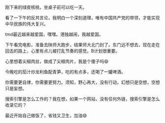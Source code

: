 [date]: 2019.08.12_21:02  
刚下来的绿皮核桃，坐桌子前可以吃一天。

[date]: 2019.08.12_19:07  
看了一下午的反共言论，我明白一个深刻道理，唯有中国共产党的带领，才能实现中华民族的伟大复兴。

[date]: 2019.08.12_16:16  
tmd最近越来越爱国，嘿嘿。港独越闹，我越爱国。  

[date]: 2019.08.10_21:10  
下午看完电影，准备去陕师大跑步，结果师大北门封了。东门远不想去，现在走在回去的路上，心里有点儿被打乱节奏的感觉。B计划很重要。

[date]: 2019.08.09_21:04  
心里想着尖椒肉丝，做成了尖椒肉片，我是个傻子吗😄  

[date]: 2019.08.08_23:54  
今晚吃的茄汁炒龙利鱼配青笋，吃的有点多，还喝了一罐啤酒。  

[date]: 2018.08.06_03:18  
你需要更自律，你需要更努力。须知，野心再大，没有行动，幻想只是空想，空想只是妄想。

[date]: 2019.08.02_08:54  
搜索引擎是怎么工作的？我在想，如果一个网站，没有任何外链，搜索引擎是怎么收录它的？  

[date]: 2019.08.01_21:11  
最近开始自己做饭了，省钱又卫生，加油😄  
